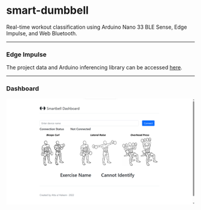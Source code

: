 # smart-dumbbell
Real-time workout classification using Arduino Nano 33 BLE Sense, Edge Impulse, and Web Bluetooth.

---

### Edge Impulse

The project data and Arduino inferencing library can be accessed <a href="https://studio.edgeimpulse.com/public/161663/latest" target="_blank">here</a>.

---

### Dashboard

<a href="https://github.com/Attaulhaleem/smart-dumbbell/blob/main/Web Bluetooth/app/index.html">
  <img src="https://github.com/Attaulhaleem/smart-dumbbell/blob/main/docs/dashboard.png" align="center"/>
</a>

